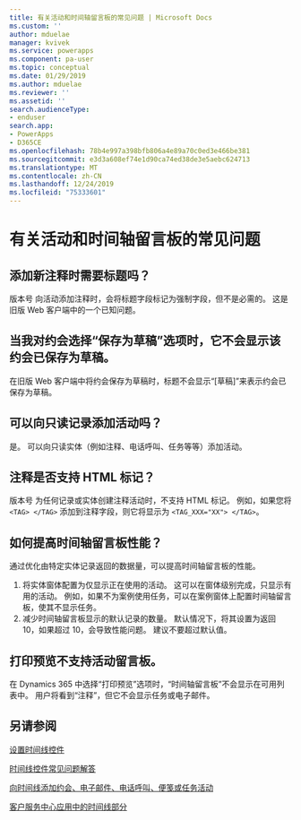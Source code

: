 ```yaml
---
title: 有关活动和时间轴留言板的常见问题 | Microsoft Docs
ms.custom: ''
author: mduelae
manager: kvivek
ms.service: powerapps
ms.component: pa-user
ms.topic: conceptual
ms.date: 01/29/2019
ms.author: mduelae
ms.reviewer: ''
ms.assetid: ''
search.audienceType:
- enduser
search.app:
- PowerApps
- D365CE
ms.openlocfilehash: 78b4e997a398bfb806a4e89a70c0ed3e466be381
ms.sourcegitcommit: e3d3a608ef74e1d90ca74ed38de3e5aebc624713
ms.translationtype: MT
ms.contentlocale: zh-CN
ms.lasthandoff: 12/24/2019
ms.locfileid: "75333601"
---
```

# <a name="frequently-asked-questions-about-activities-and-the-timeline-wall"></a>有关活动和时间轴留言板的常见问题  

## <a name="is-a-title-required-when-adding-a-new-note"></a>添加新注释时需要标题吗？

版本号 向活动添加注释时，会将标题字段标记为强制字段，但不是必需的。 这是旧版 Web 客户端中的一个已知问题。

## <a name="for-an-appointment-when-i-choose-the-option-to-save-as-draft-it-doesnt-show-that-the-appointment-has-been-saved-as-a-draft"></a>当我对约会选择“保存为草稿”选项时，它不会显示该约会已保存为草稿。

在旧版 Web 客户端中将约会保存为草稿时，标题不会显示“[草稿]”来表示约会已保存为草稿。

## <a name="can-i-add-activities-to-read-only-records"></a>可以向只读记录添加活动吗？

是。 可以向只读实体（例如注释、电话呼叫、任务等等）添加活动。 

## <a name="are-html-tags-supported-in-notes"></a>注释是否支持 HTML 标记？

版本号 为任何记录或实体创建注释活动时，不支持 HTML 标记。 例如，如果您将 `<TAG> </TAG>` 添加到注释字段，则它将显示为 `<TAG_XXX="XX"> </TAG>`。

## <a name="how-can-i-improve-performance-on-timeline-wall"></a>如何提高时间轴留言板性能？

通过优化由特定实体记录返回的数据量，可以提高时间轴留言板的性能。 

1.  将实体窗体配置为仅显示正在使用的活动。  这可以在窗体级别完成，只显示有用的活动。  例如，如果不为案例使用任务，可以在案例窗体上配置时间轴留言板，使其不显示任务。
2.  减少时间轴留言板显示的默认记录的数量。  默认情况下，将其设置为返回 10，如果超过 10，会导致性能问题。  建议不要超过默认值。 

## <a name="activity-wall-is-not-supported-in-print-preview"></a>打印预览不支持活动留言板。

在 Dynamics 365 中选择“打印预览”选项时，“时间轴留言板”不会显示在可用列表中。 用户将看到“注释”，但它不会显示任务或电子邮件。

## <a name="see-also"></a>另请参阅

[设置时间线控件](../maker/model-driven-apps/set-up-timeline-control.md)

[时间线控件常见问题解答](../maker/model-driven-apps/faqs-timeline-control.md)

[向时间线添加约会、电子邮件、电话呼叫、便笺或任务活动](add-activities.md)

[客户服务中心应用中的时间线部分](https://docs.microsoft.com/dynamics365/customer-service/customer-service-hub-user-guide-basics#timeline)